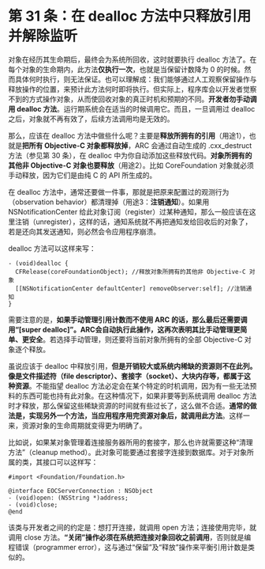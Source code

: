 # 第 31 条：在 dealloc 方法中只释放引用并解除监听

对象在经历其生命期后，最终会为系统所回收，这时就要执行 dealloc 方法了。在每个对象的生命期内，此方法**仅执行一次**，也就是当保留计数降为 0 的时候。然而具体何时执行，则无法保证。也可以理解成：我们能够通过人工观察保留操作与释放操作的位置，来预计此方法何时即将执行。但实际上，程序库会以开发者觉察不到的方式操作对象，从而使回收对象的真正时机和预期的不同。**开发者勿手动调用 dealloc 方法**。运行期系统会在适当的时候调用它。而且，一旦调用过 dealloc 之后，对象就不再有效了，后续方法调用均是无效的。

那么，应该在 dealloc 方法中做些什么呢？主要是**释放所拥有的引用**（用途1），也就是**把所有 Objective-C 对象都释放掉**，ARC 会通过自动生成的 .cxx_destruct 方法（参见第 30 条），在 dealloc 中为你自动添加这些释放代码。**对象所拥有的其他非 Objective-C 对象也要释放**（用途2）。比如 CoreFoundation 对象就必须手动释放，因为它们是由纯 C 的 API 所生成的。

在 dealloc 方法中，通常还要做一件事，那就是把原来配置过的观测行为（observation behavior）都清理掉（用途3：**注销通知**）。如果用 NSNotificationCenter 给此对象订阅（register）过某种通知，那么一般应该在这里注销（unregister），这样的话，通知系统就不再把通知发给回收后的对象了，若是还向其发送通知，则必然会令应用程序崩溃。

dealloc 方法可以这样来写：

```
- (void)dealloc {
  CFRelease(coreFoundationObject); //释放对象所拥有的其他非 Objective-C 对象
  [[NSNotificationCenter defaultCenter] removeObserver:self]; //注销通知
}
```

需要注意的是，**如果手动管理引用计数而不使用 ARC 的话，那么最后还需要调用“[super dealloc]”。ARC会自动执行此操作，这再次表明其比手动管理更简单、更安全**。若选择手动管理，则还要将当前对象所拥有的全部 Objective-C 对象逐个释放。

虽说应该于 dealloc 中释放引用，**但是开销较大或系统内稀缺的资源则不在此列。像是文件描述符（file descriptor）、套接字（socket）、大块内存等，都属于这种资源**。不能指望 dealloc 方法必定会在某个特定的时机调用，因为有一些无法预料的东西可能也持有此对象。在这种情况下，如果非要等到系统调用 dealloc 方法时才释放，那么保留这些稀缺资源的时间就有些过长了，这么做不合适。**通常的做法是，实现另外一个方法，当应用程序用完资源对象后，就调用此方法**。这样一来，资源对象的生命周期就变得更为明确了。

比如说，如果某对象管理着连接服务器所用的套接字，那么也许就需要这种“清理方法”（cleanup method）。此对象可能要通过套接字连接到数据库。对于对象所属的类，其接口可以这样写：

```
#import <Foundation/Foundation.h>

@interface EOCServerConnection : NSObject
- (void)open: (NSString *)address;
- (void)close;
@end
```

该类与开发者之间的约定是：想打开连接，就调用 open 方法；连接使用完毕，就调用 close 方法。**“关闭”操作必须在系统把连接对象回收之前调用**，否则就是编程错误（programmer error），这与通过“保留”及“释放”操作来平衡引用计数是类似的。
